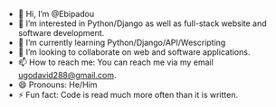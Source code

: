 - 👋 Hi, I’m @Ebipadou
- 👀 I’m interested in Python/Django as well as full-stack website and software development. 
- 🌱 I’m currently learning Python/Django/API/Wescripting
- 💞️ I’m looking to collaborate on web and software applications.
- 📫 How to reach me: You can reach me via my email ugodavid288@gmail.com.
- 😄 Pronouns: He/Him
- ⚡ Fun fact: Code is read much more often than it is written.

<!---
Ebipadou/Ebipadou is a ✨ special ✨ repository because its `README.md` (this file) appears on your GitHub profile.
You can click the Preview link to take a look at your changes.
--->
